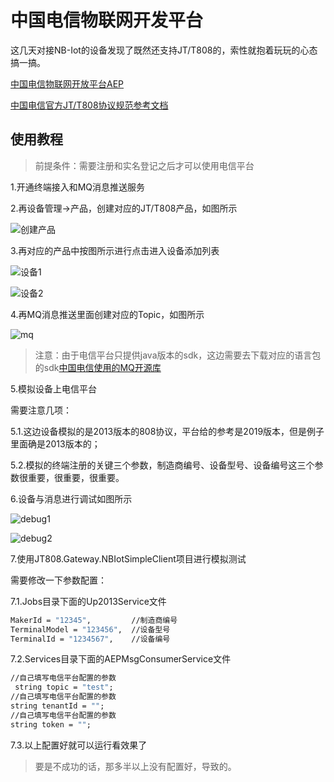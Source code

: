 # 中国电信物联网开发平台

这几天对接NB-Iot的设备发现了既然还支持JT/T808的，索性就抱着玩玩的心态搞一搞。

[中国电信物联网开放平台AEP](https://www.ctwing.cn/)

[中国电信官方JT/T808协议规范参考文档](https://help.ctwing.cn/%E8%AE%BE%E5%A4%87%E6%8E%A5%E5%85%A5%E8%A7%84%E8%8C%83/jtt808%E5%8D%8F%E8%AE%AE%E6%8E%A5%E5%85%A5/jtt808%E5%8D%8F%E8%AE%AE%E8%A7%84%E8%8C%83.html)

## 使用教程

> 前提条件：需要注册和实名登记之后才可以使用电信平台

1.开通终端接入和MQ消息推送服务

2.再设备管理->产品，创建对应的JT/T808产品，如图所示

![创建产品](https://github.com/SmallChi/JT808Gateway/blob/master/NB-Iot/img/product.png)

3.再对应的产品中按图所示进行点击进入设备添加列表

![设备1](https://github.com/SmallChi/JT808Gateway/blob/master/NB-Iot/img/device1.png)

![设备2](https://github.com/SmallChi/JT808Gateway/blob/master/NB-Iot/img/device2.png)

4.再MQ消息推送里面创建对应的Topic，如图所示

![mq](https://github.com/SmallChi/JT808Gateway/blob/master/NB-Iot/img/mq.png)

> 注意：由于电信平台只提供java版本的sdk，这边需要去下载对应的语言包的sdk[中国电信使用的MQ开源库](http://pulsar.apache.org/docs/en/client-libraries-dotnet/#installation)

5.模拟设备上电信平台

需要注意几项：

5.1.这边设备模拟的是2013版本的808协议，平台给的参考是2019版本，但是例子里面确是2013版本的；

5.2.模拟的终端注册的关键三个参数，制造商编号、设备型号、设备编号这三个参数很重要，很重要，很重要。

6.设备与消息进行调试如图所示

![debug1](https://github.com/SmallChi/JT808Gateway/blob/master/NB-Iot/img/debug1.png)

![debug2](https://github.com/SmallChi/JT808Gateway/blob/master/NB-Iot/img/debug2.png)

7.使用JT808.Gateway.NBIotSimpleClient项目进行模拟测试

需要修改一下参数配置：

7.1.Jobs目录下面的Up2013Service文件

```1
MakerId = "12345",         //制造商编号
TerminalModel = "123456",  //设备型号
TerminalId = "1234567",    //设备编号
```

7.2.Services目录下面的AEPMsgConsumerService文件

```2
//自己填写电信平台配置的参数
 string topic = "test";
//自己填写电信平台配置的参数
string tenantId = "";
//自己填写电信平台配置的参数
string token = "";
```

7.3.以上配置好就可以运行看效果了

> 要是不成功的话，那多半以上没有配置好，导致的。
